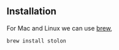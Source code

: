 ## Installation
For Mac and Linux we can use [brew](https://brew.sh/),

```
brew install stolon
```
